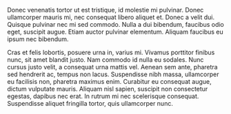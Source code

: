 Donec venenatis tortor ut est tristique, id molestie mi pulvinar. Donec ullamcorper mauris mi, nec consequat libero aliquet et. Donec a velit dui. Quisque pulvinar nec mi sed commodo. Nulla a dui bibendum, faucibus odio eget, suscipit augue. Etiam auctor pulvinar elementum. Aliquam faucibus eu ipsum nec bibendum.

Cras et felis lobortis, posuere urna in, varius mi. Vivamus porttitor finibus nunc, sit amet blandit justo. Nam commodo id nulla eu sodales. Nunc cursus justo velit, a consequat urna mattis vel. Aenean sem ante, pharetra sed hendrerit ac, tempus non lacus. Suspendisse nibh massa, ullamcorper eu facilisis non, pharetra maximus enim. Curabitur eu consequat augue, dictum vulputate mauris. Aliquam nisl sapien, suscipit non consectetur egestas, dapibus nec erat. In rutrum mi nec scelerisque consequat. Suspendisse aliquet fringilla tortor, quis ullamcorper nunc.